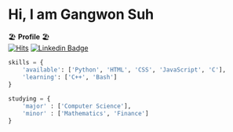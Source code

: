 # Hi, I am Gangwon Suh 
      
🏖️  **Profile**  🏖️  
[![Hits](https://hits.seeyoufarm.com/api/count/incr/badge.svg?url=https%3A%2F%2Fgithub.com%2Fgswon%2Fgswon&count_bg=%233EE7B1&title_bg=%23000000&icon=pinboard.svg&icon_color=%23FFFFFF&title=Github&edge_flat=false)](https://hits.seeyoufarm.com)
[![Linkedin Badge](https://img.shields.io/badge/-LinkedIn-blue?style=flat-square&logo=Linkedin&logoColor=white&link=https://https://www.linkedin.com/in/gangwon-suh/)](https://www.linkedin.com/in/gangwon-suh/)

```Python
skills = {
    'available': ['Python', 'HTML', 'CSS', 'JavaScript', 'C'],
    'learning': ['C++', 'Bash']
}    
     
studying = {
    'major' : ['Computer Science'],
    'minor' : ['Mathematics', 'Finance']
}
```
